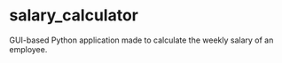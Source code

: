 # salary_calculator
GUI-based Python application made to calculate the weekly salary of an employee.
